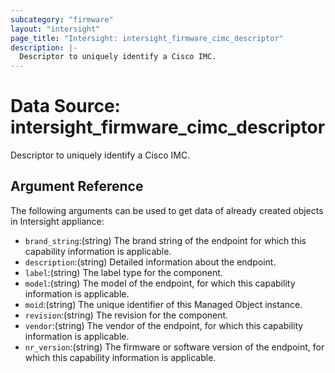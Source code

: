 ```yaml
---
subcategory: "firmware"
layout: "intersight"
page_title: "Intersight: intersight_firmware_cimc_descriptor"
description: |-
  Descriptor to uniquely identify a Cisco IMC.
---
```


# Data Source: intersight_firmware_cimc_descriptor
Descriptor to uniquely identify a Cisco IMC.
## Argument Reference
The following arguments can be used to get data of already created objects in Intersight appliance:
* `brand_string`:(string) The brand string of the endpoint for which this capability information is applicable. 
* `description`:(string) Detailed information about the endpoint. 
* `label`:(string) The label type for the component. 
* `model`:(string) The model of the endpoint, for which this capability information is applicable. 
* `moid`:(string) The unique identifier of this Managed Object instance. 
* `revision`:(string) The revision for the component. 
* `vendor`:(string) The vendor of the endpoint, for which this capability information is applicable. 
* `nr_version`:(string) The firmware or software version of the endpoint, for which this capability information is applicable. 
